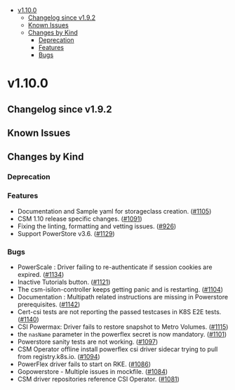 <!--toc-->
- [v1.10.0](#v1100)
  - [Changelog since v1.9.2](#changelog-since-v192)
  - [Known Issues](#known-issues)
  - [Changes by Kind](#changes-by-kind)
    - [Deprecation](#deprecation)
    - [Features](#features)
    - [Bugs](#bugs)
 

# v1.10.0 

## Changelog since v1.9.2 

## Known Issues 

## Changes by Kind 

### Deprecation 

### Features 

- Documentation and Sample yaml for storageclass creation. ([#1105](https://github.com/dell/csm/issues/1105))
- CSM 1.10 release specific changes. ([#1091](https://github.com/dell/csm/issues/1091))
- Fixing the linting, formatting and vetting issues. ([#926](https://github.com/dell/csm/issues/926))
- Support PowerStore v3.6. ([#1129](https://github.com/dell/csm/issues/1129))

### Bugs 

- PowerScale : Driver failing to re-authenticate if session cookies are expired. ([#1134](https://github.com/dell/csm/issues/1134))
- Inactive Tutorials button. ([#1121](https://github.com/dell/csm/issues/1121))
- The csm-isilon-controller keeps getting panic and is restarting. ([#1104](https://github.com/dell/csm/issues/1104))
- Documentation : Multipath related instructions are missing in Powerstore prerequisites. ([#1142](https://github.com/dell/csm/issues/1142))
- Cert-csi tests are not reporting the passed testcases in K8S E2E tests. ([#1140](https://github.com/dell/csm/issues/1140))
- CSI Powermax: Driver fails to restore snapshot to Metro Volumes. ([#1115](https://github.com/dell/csm/issues/1115))
- the `nasName` parameter in the powerflex secret is now mandatory. ([#1101](https://github.com/dell/csm/issues/1101))
- Powerstore sanity tests are not working. ([#1097](https://github.com/dell/csm/issues/1097))
- CSM Operator offline install powerflex csi driver sidecar trying to pull from registry.k8s.io. ([#1094](https://github.com/dell/csm/issues/1094))
- PowerFlex driver fails to start on RKE. ([#1086](https://github.com/dell/csm/issues/1086))
- Gopowerstore - Multiple issues in mockfile. ([#1084](https://github.com/dell/csm/issues/1084))
- CSM driver repositories reference CSI Operator. ([#1081](https://github.com/dell/csm/issues/1081))
